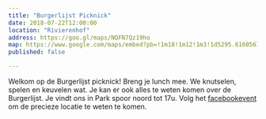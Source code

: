 ```yaml
---
title: "Burgerlijst Picknick"
date: 2018-07-22T12:00:00
location: "Rivierenhof"
address: https://goo.gl/maps/NQFN7Qz19ho
map: https://www.google.com/maps/embed?pb=!1m18!1m12!1m3!1d5295.616056161069!2d4.4677094320861555!3d51.215429675758344!2m3!1f0!2f0!3f0!3m2!1i1024!2i768!4f13.1!3m3!1m2!1s0x47c3f77e0e376c0d%3A0x4b644593409e8b6a!2sProvinciaal+Groendomein+Rivierenhof!5e0!3m2!1snl!2sbe!4v1531560975509
published: false

---
```


Welkom op de Burgerlijst picknick! Breng je lunch mee. We knutselen, spelen en keuvelen wat. Je kan er ook alles te weten komen over de Burgerlijst. Je vindt ons in Park spoor noord tot 17u. Volg het [facebookevent](https://www.facebook.com/events/2134034816881217/) om de precieze locatie te weten te komen. 

